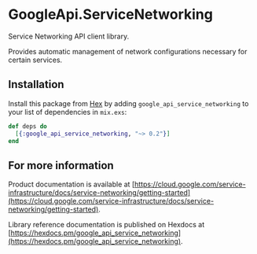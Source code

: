 # GoogleApi.ServiceNetworking

Service Networking API client library.

Provides automatic management of network configurations necessary for certain services.

## Installation

Install this package from [Hex](https://hex.pm) by adding
`google_api_service_networking` to your list of dependencies in `mix.exs`:

```elixir
def deps do
  [{:google_api_service_networking, "~> 0.2"}]
end
```

## For more information

Product documentation is available at [https://cloud.google.com/service-infrastructure/docs/service-networking/getting-started](https://cloud.google.com/service-infrastructure/docs/service-networking/getting-started).

Library reference documentation is published on Hexdocs at
[https://hexdocs.pm/google_api_service_networking](https://hexdocs.pm/google_api_service_networking).

